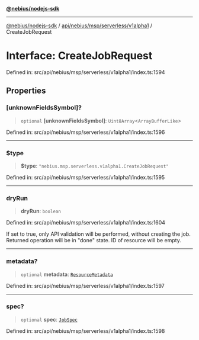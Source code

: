 [**@nebius/nodejs-sdk**](../../../../../../README.md)

***

[@nebius/nodejs-sdk](../../../../../../README.md) / [api/nebius/msp/serverless/v1alpha1](../README.md) / CreateJobRequest

# Interface: CreateJobRequest

Defined in: src/api/nebius/msp/serverless/v1alpha1/index.ts:1594

## Properties

### \[unknownFieldsSymbol\]?

> `optional` **\[unknownFieldsSymbol\]**: `Uint8Array`\<`ArrayBufferLike`\>

Defined in: src/api/nebius/msp/serverless/v1alpha1/index.ts:1596

***

### $type

> **$type**: `"nebius.msp.serverless.v1alpha1.CreateJobRequest"`

Defined in: src/api/nebius/msp/serverless/v1alpha1/index.ts:1595

***

### dryRun

> **dryRun**: `boolean`

Defined in: src/api/nebius/msp/serverless/v1alpha1/index.ts:1604

If set to true, only API validation will be performed, without creating the job.
 Returned operation will be in "done" state. ID of resource will be empty.

***

### metadata?

> `optional` **metadata**: [`ResourceMetadata`](../../../../common/v1/interfaces/ResourceMetadata.md)

Defined in: src/api/nebius/msp/serverless/v1alpha1/index.ts:1597

***

### spec?

> `optional` **spec**: [`JobSpec`](JobSpec.md)

Defined in: src/api/nebius/msp/serverless/v1alpha1/index.ts:1598
